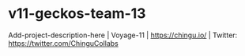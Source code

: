 # v11-geckos-team-13
Add-project-description-here | Voyage-11 | https://chingu.io/ | Twitter: https://twitter.com/ChinguCollabs
